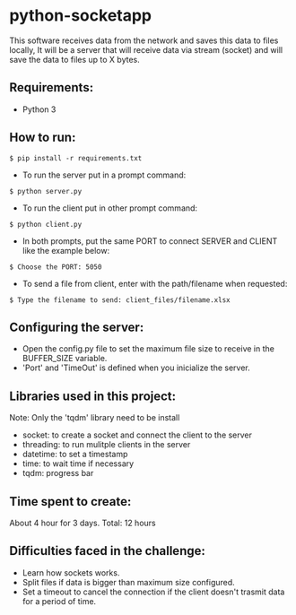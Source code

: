 # python-socketapp
This software receives data from the network and saves this data to files locally, It will be a server that will receive data via stream (socket) and will save the data to files up to X bytes.

## Requirements:
* Python 3

## How to run:
```
$ pip install -r requirements.txt
```
* To run the server put in a prompt command:
```
$ python server.py
```
* To run the client put in other prompt command:
```
$ python client.py
```
* In both prompts, put the same PORT to connect SERVER and CLIENT like the example below:
```
$ Choose the PORT: 5050
```
* To send a file from client, enter with the path/filename when requested:
```
$ Type the filename to send: client_files/filename.xlsx
```
## Configuring the server:
* Open the config.py file to set the maximum file size to receive in the BUFFER_SIZE variable.
* 'Port' and 'TimeOut' is defined when you inicialize the server.

## Libraries used in this project:
Note: Only the 'tqdm' library need to be install
* socket: to create a socket and connect the client to the server
* threading: to run mulitple clients in the server
* datetime: to set a timestamp
* time: to wait time if necessary
* tqdm: progress bar

## Time spent to create:
About 4 hour for 3 days.
Total: 12 hours

## Difficulties faced in the challenge:
* Learn how sockets works.
* Split files if data is bigger than maximum size configured.
* Set a timeout to cancel the connection if the client doesn't trasmit data for a period of time.
